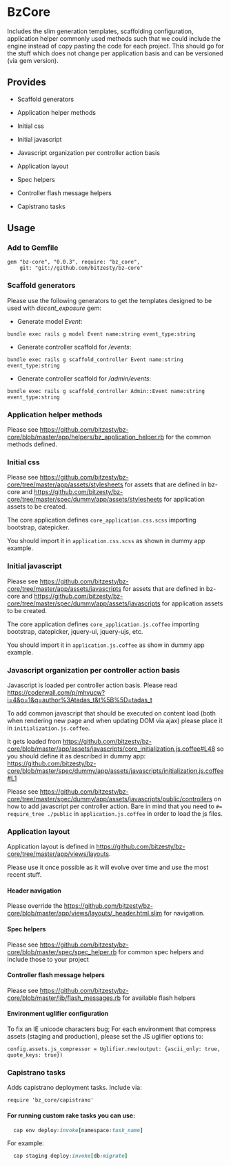 # BzCore

Includes the slim generation templates, scaffolding configuration,
application helper commonly used methods such that we could include the
engine instead of copy pasting the code for each project. This should
go for the stuff which does not change per application basis and can be
versioned (via gem version).

## Provides

* Scaffold generators

* Application helper methods

* Initial css

* Initial javascript

* Javascript organization per controller action basis

* Application layout

* Spec helpers

* Controller flash message helpers

* Capistrano tasks

## Usage

### Add to Gemfile

```
gem "bz-core", "0.0.3", require: "bz_core",
    git: "git://github.com/bitzesty/bz-core"
```

### Scaffold generators

Please use the following generators to get the templates designed to be
used with *decent_exposure* gem:

* Generate model *Event*:

```
bundle exec rails g model Event name:string event_type:string
```

* Generate controller scaffold for */events*:

```
bundle exec rails g scaffold_controller Event name:string event_type:string
```

* Generate controller scaffold for */admin/events*:

```
bundle exec rails g scaffold_controller Admin::Event name:string event_type:string
```

### Application helper methods

Please see
https://github.com/bitzesty/bz-core/blob/master/app/helpers/bz_application_helper.rb
for the common methods defined.

### Initial css

Please see
https://github.com/bitzesty/bz-core/tree/master/app/assets/stylesheets
for assets that are defined in bz-core and
https://github.com/bitzesty/bz-core/tree/master/spec/dummy/app/assets/stylesheets
for application assets to be created.

The core application defines ```core_application.css.scss``` importing bootstrap,
datepicker.

You should import it in ```application.css.scss``` as
shown in dummy app example.

### Initial javascript

Please see
https://github.com/bitzesty/bz-core/tree/master/app/assets/javascripts
for assets that are defined in bz-core and
https://github.com/bitzesty/bz-core/tree/master/spec/dummy/app/assets/javascripts
for application assets to be created.

The core application defines ```core_application.js.coffee``` importing bootstrap,
datepicker, jquery-ui, jquery-ujs, etc.

You should import it in ```application.js.coffee``` as show in dummy app
example.


### Javascript organization per controller action basis

Javascript is loaded per controller action basis. Please read
https://coderwall.com/p/mhvucw?i=4&p=1&q=author%3Atadas_t&t%5B%5D=tadas_t

To add common javascript that should be executed on content load
(both when rendering new page and when updating DOM via ajax) please
place it in ```initialization.js.coffee```.

It gets loaded from
https://github.com/bitzesty/bz-core/blob/master/app/assets/javascripts/core_initialization.js.coffee#L48
so you should define it as described in dummy app:
https://github.com/bitzesty/bz-core/blob/master/spec/dummy/app/assets/javascripts/initialization.js.coffee#L1

Please see
https://github.com/bitzesty/bz-core/tree/master/spec/dummy/app/assets/javascripts/public/controllers
on how to add javascript per controller action.
Bare in mind that you need to ```#= require_tree ./public``` in
```application.js.coffee``` in order to load the js files.

### Application layout

Application layout is defined in
https://github.com/bitzesty/bz-core/tree/master/app/views/layouts.

Please use it once possible as it will evolve over time and use the most
recent stuff.

#### Header navigation

Please override the
https://github.com/bitzesty/bz-core/blob/master/app/views/layouts/_header.html.slim
for navigation.

#### Spec helpers

Please see
https://github.com/bitzesty/bz-core/blob/master/spec/spec_helper.rb for
common spec helpers and include those to your project

#### Controller flash message helpers

Please see
https://github.com/bitzesty/bz-core/blob/master/lib/flash_messages.rb
for available flash helpers

#### Environment uglifier configuration

To fix an IE unicode characters bug; For each environment that compress assets (staging and production), please set the JS uglifier options to:
```
config.assets.js_compressor = Uglifier.new(output: {ascii_only: true, quote_keys: true})
```

### Capistrano tasks

Adds capistrano deployment tasks. Include via:

```
require 'bz_core/capistrano'
```

#### For running custom rake tasks you can use:

```ruby
  cap env deploy:invoke[namespace:task_name]
```

For example:

```ruby
  cap staging deploy:invoke[db:migrate]
